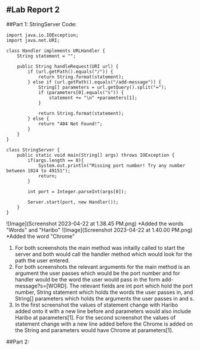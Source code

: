 #Lab Report 2
---

##Part 1: StringServer
Code:
```
import java.io.IOException;
import java.net.URI;

class Handler implements URLHandler {
    String statement = "";

    public String handleRequest(URI url) {
        if (url.getPath().equals("/")) {
            return String.format(statement);
        } else if (url.getPath().equals("/add-message")) {
            String[] parameters = url.getQuery().split("=");
            if (parameters[0].equals("s")) {
                statement += "\n" +parameters[1];
            }
            
            return String.format(statement);
        } else {
            return "404 Not Found!";
        }
    }
}

class StringServer {
    public static void main(String[] args) throws IOException {
        if(args.length == 0){
            System.out.println("Missing port number! Try any number between 1024 to 49151");
            return;
        }

        int port = Integer.parseInt(args[0]);

        Server.start(port, new Handler());
    }
}
```
![Image](Screenshot 2023-04-22 at 1.38.45 PM.png)
*Added the words "Words" and "Haribo"
![Image](Screenshot 2023-04-22 at 1.40.00 PM.png)
*Added the word "Chrome"

1. For both screenshots the main method was initailly called to start the server and both would call the handler method which would look for the path the user entered.
2. For both screenshots the relevant arguments for the main method is an argument the user passes which would be the port number and for handler would be the word the user would pass in the form add-message?s=[WORD]. The relevant fields are int port which hold the port number, String statement which holds the words the user passes in, and String[] parameters which holds the arguments the user passes in and s.
3. In the first screenshot the values of statement change with Haribo added onto it with a new line before and parameters would also include Haribo at parameters[1]. For the second screenshot the values of statement change with a new line added before the Chrome is added on the String and parameters would have Chrome at parameters[1].


##Part 2:
